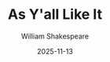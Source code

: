 ---
layout: show-info
slug: as-yall-like-it
hidden: false


title: As Y'all Like It
subheader:
author: William Shakespeare
description: 
  - 


year: 2025
quarter: fall
week: 7
location: FXK Theater
location_link: /locations/fxk
season: 2025-2026 Shows
date: 2025-11-13


tickets_link: 
vimeo_link: 


roles: ###
#   Cast: ###
#     bio_file: 
#   Production Staff: ###
#     bio_file: 


audition_contact: ###
  - name: Jasmine Li
    email: jasmineli@uchicago.edu
    role: Stage Manager
production_contact: ###
  - name: Alasdair Dodd
    email: alasdair@uchicago.edu
    role: Production Manager


signup_link: https://docs.google.com/document/d/1xe-AxlVnjr_JMD9yf3RHW8jKeuupqbym9ULSNdf4l1g/edit?usp=drive_link
sides_link: https://drive.google.com/drive/folders/1DuyHp4_Q4lLvfoJfaXSRYMwztmjnvYX7?usp=drive_link
other_links: ###
  More Info: https://drive.google.com/drive/folders/1JtQyCBeOF3X5lAYOhWO_TXt2OMofpaac?usp=drive_link
---